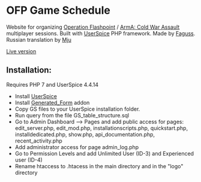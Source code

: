 # OFP Game Schedule

Website for organizing [Operation Flashpoint](https://en.wikipedia.org/wiki/Operation_Flashpoint:_Cold_War_Crisis) / [ArmA: Cold War Assault](https://store.steampowered.com/app/65790/ARMA_Cold_War_Assault/) multiplayer sessions. Built with [UserSpice](https://userspice.com/) PHP framework. Made by [Faguss](https://ofp-faguss.com). Russian translation by [Mju](https://twitter.com/paumju)

[Live version](https://ofp-faguss.com/schedule/)


## Installation:

Requires PHP 7 and UserSpice 4.4.14

* Install [UserSpice](https://github.com/mudmin/UserSpice4)
* Install [Generated_Form](https://github.com/Faguss/Generated_Form) addon
* Copy GS files to your UserSpice installation folder.
* Run query from the file GS_table_structure.sql
* Go to Admin Dashboard --> Pages and add public access for pages: edit_server.php, edit_mod.php, installationscripts.php, quickstart.php, installdedicated.php, show.php, api_documentation.php, recent_activity.php
* Add administrator access for page admin_log.php
* Go to Permission Levels and add Unlimited User (ID-3) and Experienced user (ID-4)
* Rename htaccess to .htacess in the main directory and in the "logo" directory
